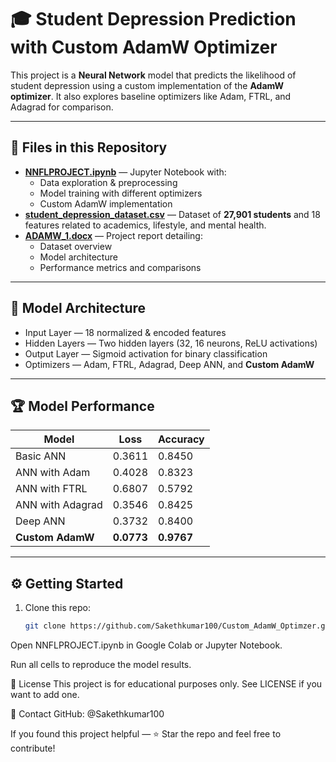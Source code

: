 
# 🎓 Student Depression Prediction with Custom AdamW Optimizer

This project is a **Neural Network** model that predicts the likelihood of student depression using a custom implementation of the **AdamW optimizer**. It also explores baseline optimizers like Adam, FTRL, and Adagrad for comparison.

---

## 📂 Files in this Repository
- [**NNFLPROJECT.ipynb**](https://github.com/Sakethkumar100/Custom_AdamW_Optimzer/blob/main/NNFLPROJECT.ipynb) — Jupyter Notebook with:
  - Data exploration & preprocessing
  - Model training with different optimizers
  - Custom AdamW implementation
- [**student_depression_dataset.csv**](https://github.com/Sakethkumar100/Custom_AdamW_Optimzer/blob/main/student_depression_dataset.csv) — Dataset of **27,901 students** and 18 features related to academics, lifestyle, and mental health.
- [**ADAMW_1.docx**](https://github.com/Sakethkumar100/Custom_AdamW_Optimzer/blob/main/ADAMW_1.docx) — Project report detailing:
  - Dataset overview
  - Model architecture
  - Performance metrics and comparisons

---

## 🧠 Model Architecture
- Input Layer — 18 normalized & encoded features
- Hidden Layers — Two hidden layers (32, 16 neurons, ReLU activations)
- Output Layer — Sigmoid activation for binary classification
- Optimizers — Adam, FTRL, Adagrad, Deep ANN, and **Custom AdamW**

---

## 🏆 Model Performance
| Model               | Loss    | Accuracy |
|---------------------|---------|----------|
| Basic ANN           | 0.3611  | 0.8450   |
| ANN with Adam       | 0.4028  | 0.8323   |
| ANN with FTRL       | 0.6807  | 0.5792   |
| ANN with Adagrad    | 0.3546  | 0.8425   |
| Deep ANN            | 0.3732  | 0.8400   |
| **Custom AdamW**    | **0.0773** | **0.9767** |

---

## ⚙️ Getting Started
1. Clone this repo:
   ```bash
   git clone https://github.com/Sakethkumar100/Custom_AdamW_Optimzer.git
Open NNFLPROJECT.ipynb in Google Colab or Jupyter Notebook.

Run all cells to reproduce the model results.

📜 License
This project is for educational purposes only. See LICENSE if you want to add one.

📧 Contact
GitHub: @Sakethkumar100

If you found this project helpful — ⭐ Star the repo and feel free to contribute!
